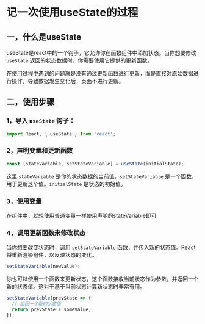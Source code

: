 # 记一次使用useState的过程

## 一，什么是useState

useState是react中的一个钩子，它允许你在函数组件中添加状态。当你想要修改 `useState` 返回的状态数据时，你需要使用它提供的更新函数。

在使用过程中遇到的问题就是没有通过更新函数进行更新，而是直接对原始数据进行操作，导致数据发生变化后，页面不进行更新。

## 二，使用步骤

### 1，导入 `useState` 钩子：

```javascript
import React, { useState } from 'react';
```

### 2，声明变量和更新函数

```javascript
const [stateVariable, setStateVariable] = useState(initialState);
```

这里 `stateVariable` 是你的状态数据的当前值，`setStateVariable` 是一个函数，用于更新这个值。`initialState` 是状态的初始值。

### 3，使用变量

在组件中，就想使用普通变量一样使用声明的stateVariable即可

### 4，调用更新函数来修改状态

当你想要改变状态时，调用 `setStateVariable` 函数，并传入新的状态值。React 将重新渲染组件，以反映状态的变化。

```javascript
setStateVariable(newValue);
```

你也可以使用一个函数来更新状态，这个函数接收当前状态作为参数，并返回一个新的状态值。这对于基于当前状态计算新状态时非常有用。

```javascript
setStateVariable(prevState => {
  // 返回一个新的状态值
  return prevState + someValue;
});
```

